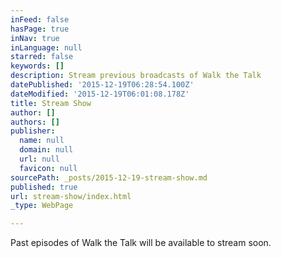 ```yaml
---
inFeed: false
hasPage: true
inNav: true
inLanguage: null
starred: false
keywords: []
description: Stream previous broadcasts of Walk the Talk
datePublished: '2015-12-19T06:28:54.100Z'
dateModified: '2015-12-19T06:01:08.178Z'
title: Stream Show
author: []
authors: []
publisher:
  name: null
  domain: null
  url: null
  favicon: null
sourcePath: _posts/2015-12-19-stream-show.md
published: true
url: stream-show/index.html
_type: WebPage

---
```

Past episodes of Walk the Talk will be available to stream soon.
